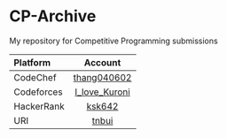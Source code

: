 # CP-Archive
My repository for Competitive Programming submissions

| Platform   |                           Account                            |
| :--------- | :----------------------------------------------------------: |
| CodeChef   |  [thang040602](https://www.codechef.com/users/thang040602)   |
| Codeforces | [I_love_Kuroni](https://codeforces.com/profile/I_love_Kuroni) |
| HackerRank |         [ksk642](https://www.hackerrank.com/ksk642)          |
| URI        | [tnbui](https://www.urionlinejudge.com.br/judge/en/profile/490385) |